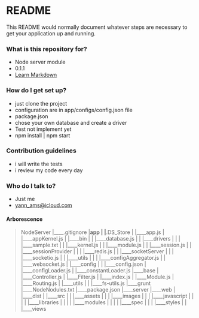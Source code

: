 # README #

This README would normally document whatever steps are necessary to get your application up and running.

### What is this repository for? ###

* Node server module
* 0.1.1
* [Learn Markdown](https://bitbucket.org/tutorials/markdowndemo)

### How do I get set up? ###

* just clone the project
* configuration are in app/configs/config.json file
* package.json
* chose your own database and create a driver
* Test not implement yet
* npm install | npm start

### Contribution guidelines ###

* i will write the tests
* i review my code every day

### Who do I talk to? ###

* Just me
* yann_ams@icloud.com

#### Arborescence
>NodeServer
>|____.gitignore
>|____app
>| |____.DS_Store
>| |____app.js
>| |____appKernel.js
>| |____bin
>| | |____database.js
>| | |____drivers
>| | | |____sample.txt
>| | |____kernel.js
>| | |____module.js
>| | |____session.js
>| | |____sessionProvider
>| | | |____redis.js
>| | |____socketServer
>| | | |____socketio.js
>| | |____utils
>| | | |____configAggregator.js
>| | |____websocket.js
>| |____config
>| | |____config.json
>| |____configLoader.js
>| |____constantLoader.js
>|____base
>| |____Controller.js
>| |____Filter.js
>| |____index.js
>| |____Module.js
>| |____Routing.js
>| |____utils
>| | |____fs-utils.js
>|____grunt
>|____NodeNodules.txt
>|____package.json
>|____server
>|____web
>| |____dist
>| |____src
>| | |____assets
>| | | |____images
>| | | |____javascript
>| | | | |____libraries
>| | | | |____modules
>| | | | |____spec
>| | | |____styles
>| | |____views